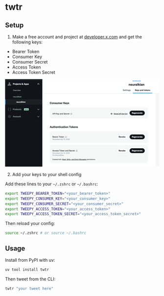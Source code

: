 # twtr

## Setup

1. Make a free account and project at [developer.x.com](https://developer.x.com) and get the following keys:

- Bearer Token
- Consumer Key
- Consumer Secret
- Access Token
- Access Token Secret

![keys](keys.png)

2. Add your keys to your shell config

Add these lines to your `~/.zshrc` or `~/.bashrc`:
```sh
export TWEEPY_BEARER_TOKEN="<your_bearer_token>"
export TWEEPY_CONSUMER_KEY="<your_consumer_key>"
export TWEEPY_CONSUMER_SECRET="<your_consumer_secret>"
export TWEEPY_ACCESS_TOKEN="<your_access_token>"
export TWEEPY_ACCESS_TOKEN_SECRET="<your_access_token_secret>"
```
Then reload your config:
```sh
source ~/.zshrc # or source ~/.bashrc
```

## Usage

Install from PyPI with uv:

```sh
uv tool install twtr
```

Then tweet from the CLI:

```sh
twtr "your tweet here"
```